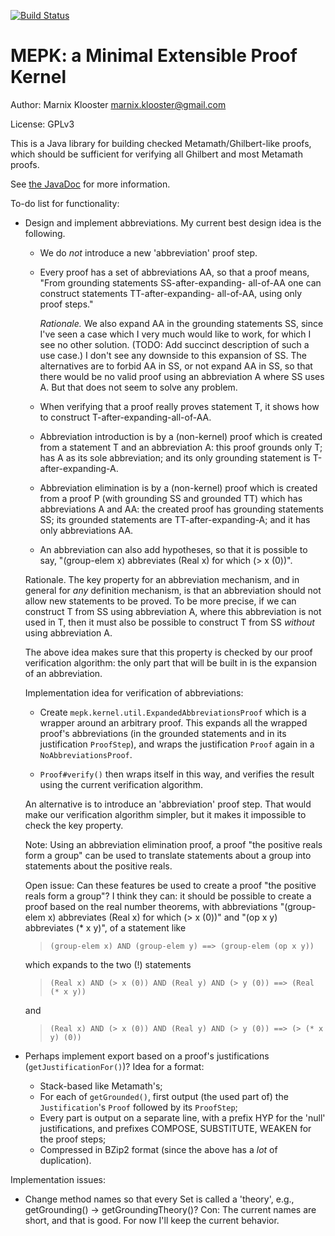 [![Build Status](https://buildhive.cloudbees.com/job/marnix/job/MEPK/badge/icon)](https://buildhive.cloudbees.com/job/marnix/job/MEPK/)

MEPK: a Minimal Extensible Proof Kernel
=======================================

Author: Marnix Klooster <marnix.klooster@gmail.com>

License: GPLv3


This is a Java library for building checked Metamath/Ghilbert-like proofs,
which should be sufficient for verifying all Ghilbert and most Metamath proofs.

See [the JavaDoc](https://buildhive.cloudbees.com/job/marnix/job/MEPK/javadoc/?mepk/package-summary.html)
for more information.


To-do list for functionality:

 - Design and implement abbreviations.  My current best design idea is the
   following.
 
    * We do _not_ introduce a new 'abbreviation' proof step.
 
    * Every proof has a set of abbreviations AA, so that a proof means, "From
      grounding statements SS-after-expanding-
      all-of-AA one can construct statements TT-after-expanding-
      all-of-AA, using only proof steps."
      
      _Rationale._ We also expand AA in the grounding statements SS, since I've
      seen a case which I very much would like to work, for which I see no
      other solution.  (TODO: Add succinct description of such a use case.) I
      don't see any downside to this expansion of SS.  The alternatives are to
      forbid AA in SS, or not expand AA in SS, so that there would be no valid
      proof using an abbreviation A where SS uses A.  But that does not seem to
      solve any problem.
    
    * When verifying that a proof really proves statement T, it shows how to
      construct T-after-expanding-all-of-AA.
      
    * Abbreviation introduction is by a (non-kernel) proof which is created
      from a statement T and an abbreviation A: this proof grounds only T; has
      A as its sole abbreviation; and its only grounding statement is
      T-after-expanding-A.
      
    * Abbreviation elimination is by a (non-kernel) proof which is created from
      a proof P (with grounding SS and grounded TT) which has abbreviations A
      and AA: the created proof has grounding statements SS; its grounded
      statements are TT-after-expanding-A; and it has only
      abbreviations AA.

    * An abbreviation can also add hypotheses, so that it is possible to say,
      "(group-elem x) abbreviates (Real x) for which (> x (0))".
    
   Rationale.  The key property for an abbreviation mechanism, and in general
   for _any_ definition mechanism, is that an abbreviation should not allow new
   statements to be proved.  To be more precise, if we can construct T from SS
   using abbreviation A, where this abbreviation is not used in T, then it must
   also be possible to construct T from SS _without_ using abbreviation A.
   
   The above idea makes sure that this property is checked by our proof
   verification algorithm: the only part that will be built in is the
   expansion of an abbreviation.
   
   Implementation idea for verification of abbreviations:
   
    * Create `mepk.kernel.util.ExpandedAbbreviationsProof` which is a wrapper around
      an arbitrary proof.  This expands all the wrapped proof's abbreviations
      (in the grounded statements and in its justification `ProofStep`), and
      wraps the justification `Proof` again in a `NoAbbreviationsProof`.
   
    * `Proof#verify()` then wraps itself in this way, and verifies the result
      using the current verification algorithm.
   
   An alternative is to introduce an 'abbreviation' proof step.  That would
   make our verification algorithm simpler, but it makes it impossible to check
   the key property.
   
   Note: Using an abbreviation elimination proof, a proof "the positive reals
   form a group" can be used to translate statements about a group into
   statements about the positive reals.

   Open issue: Can these features be used to create a proof "the positive reals
   form a group"?  I think they can: it should be possible to create a proof
   based on the real number theorems, with abbreviations
   "(group-elem x) abbreviates (Real x) for which (> x (0))" and
   "(op x y) abbreviates (* x y)", of a statement like
   
   > `(group-elem x) AND (group-elem y) ==> (group-elem (op x y))`
   
   which expands to the two (!) statements
   
   >  `(Real x) AND (> x (0)) AND (Real y) AND (> y (0)) ==> (Real (* x y))`
   
   and
 
   >  `(Real x) AND (> x (0)) AND (Real y) AND (> y (0)) ==> (> (* x y) (0))`
   
 - Perhaps implement export based on a proof's justifications
   (`getJustificationFor()`)?  Idea for a format:
    * Stack-based like Metamath's;
    * For each of `getGrounded()`, first output (the used part of) the `Justification`'s `Proof`
      followed by its `ProofStep`;
    * Every part is output on a separate line, with a prefix HYP for the 'null' justifications,
      and prefixes COMPOSE, SUBSTITUTE, WEAKEN for the proof steps;
    * Compressed in BZip2 format (since the above has a _lot_ of duplication).

Implementation issues:
 
 - Change method names so that every Set<Statement> is called a 'theory', e.g.,
   getGrounding() -> getGroundingTheory()?  Con: The current names are short,
   and that is good.  For now I'll keep the current behavior.
